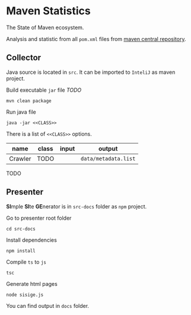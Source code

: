 # Maven Statistics

The State of Maven ecosystem.

Analysis and statistic from all `pom.xml` files from [maven central repository](https://repo1.maven.org/maven2/).

## Collector

Java source is located in `src`. It can be imported to `InteliJ` as maven project.

Build executable `jar` file *TODO*
```
mvn clean package
```

Run java file
```
java -jar <<CLASS>>
```

There is a list of `<<CLASS>>` options.

| name | class | input | output |
| --- | --- | --- | --- |
| Crawler | TODO | | `data/metadata.list`
TODO

## Presenter

**SI**mple **SI**te **GE**nerator is in `src-docs` folder as `npm` project.

Go to presenter root folder
```
cd src-docs
```

Install dependencies
```
npm install
```

Compile `ts` to `js`
```
tsc
```

Generate html pages
```
node sisige.js
```

You can find output in `docs` folder.
